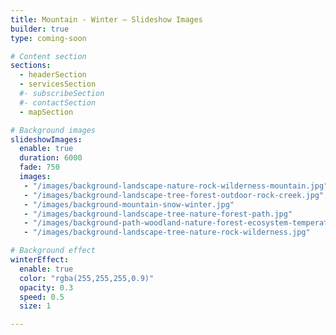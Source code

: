 ```yaml
---
title: Mountain - Winter – Slideshow Images
builder: true
type: coming-soon

# Content section
sections:
  - headerSection
  - servicesSection
  #- subscribeSection
  #- contactSection
  - mapSection

# Background images
slideshowImages:
  enable: true
  duration: 6000
  fade: 750
  images:
   - "/images/background-landscape-nature-rock-wilderness-mountain.jpg"
   - "/images/background-landscape-tree-forest-outdoor-rock-creek.jpg"
   - "/images/background-mountain-snow-winter.jpg"
   - "/images/background-landscape-tree-nature-forest-path.jpg"
   - "/images/background-path-woodland-nature-forest-ecosystem-temperate-broadleaf-and-mixed-forest.jpg"
   - "/images/background-landscape-tree-nature-rock-wilderness.jpg"

# Background effect
winterEffect: 
  enable: true
  color: "rgba(255,255,255,0.9)"
  opacity: 0.3
  speed: 0.5
  size: 1

---
```

